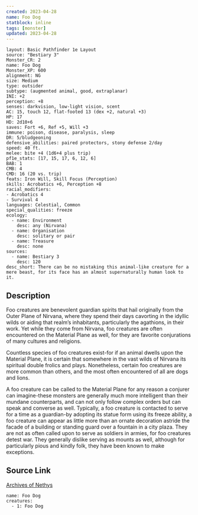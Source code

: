 ```yaml
---
created: 2023-04-28
name: Foo Dog
statblock: inline
tags: [monster]
updated: 2023-04-28
---
```

```statblock
layout: Basic Pathfinder 1e Layout
source: "Bestiary 3"
Monster_CR: 2
name: Foo Dog
Monster_XP: 600
alignment: NG
size: Medium
type: outsider
subtype: (augmented animal, good, extraplanar)
INI: +2
perception: +8
senses: darkvision, low-light vision, scent
AC: 15, touch 12, flat-footed 13 (dex +2, natural +3)
HP: 17
HD: 2d10+6
saves: Fort +6, Ref +5, Will +3
immune: poison, disease, paralysis, sleep
DR: 5/bludgeoning
defensive_abilities: paired protectors, stony defense 2/day
speed: 40 ft.
melee: bite +4 (1d6+4 plus trip)
pf1e_stats: [17, 15, 17, 6, 12, 6]
BAB: 1
CMB: 4
CMD: 16 (20 vs. trip)
feats: Iron Will, Skill Focus (Perception)
skills: Acrobatics +6, Perception +8
racial_modifiers:
- Acrobatics 4
- Survival 4
languages: Celestial, Common
special_qualities: freeze
ecology:
  - name: Environment
    desc: any (Nirvana)
  - name: Organisation
    desc: solitary or pair
  - name: Treasure
    desc: none
sources:
  - name: Bestiary 3
    desc: 120
desc_short: There can be no mistaking this animal-like creature for a mere beast, for its face has an almost supernaturally human look to it.
```
## Description
Foo creatures are benevolent guardian spirits that hail originally from the Outer Plane of Nirvana, where they spend their days cavorting in the idyllic wilds or aiding that realm’s inhabitants, particularly the agathions, in their work. Yet while they come from Nirvana, foo creatures are often encountered on the Material Plane as well, for they are favorite conjurations of many cultures and religions.

Countless species of foo creatures exist-for if an animal dwells upon the Material Plane, it is certain that somewhere in the vast wilds of Nirvana its spiritual double frolics and plays. Nonetheless, certain foo creatures are more common than others, and the most often encountered of all are dogs and lions.

A foo creature can be called to the Material Plane for any reason a conjurer can imagine-these monsters are generally much more intelligent than their mundane counterparts, and can not only follow complex orders but can speak and converse as well. Typically, a foo creature is contacted to serve for a time as a guardian-by adopting its statue form using its freeze ability, a foo creature can appear as little more than an ornate decoration astride the facade of a building or standing guard over a fountain in a city plaza. They are not as often called upon to serve as soldiers in armies, for foo creatures detest war. They generally dislike serving as mounts as well, although for particularly pious and kindly folk, they have been known to make exceptions.
## Source Link
[Archives of Nethys](https://aonprd.com/MonsterDisplay.aspx?ItemName=Foo%20Dog)
```encounter-table
name: Foo Dog
creatures:
  - 1: Foo Dog
```
